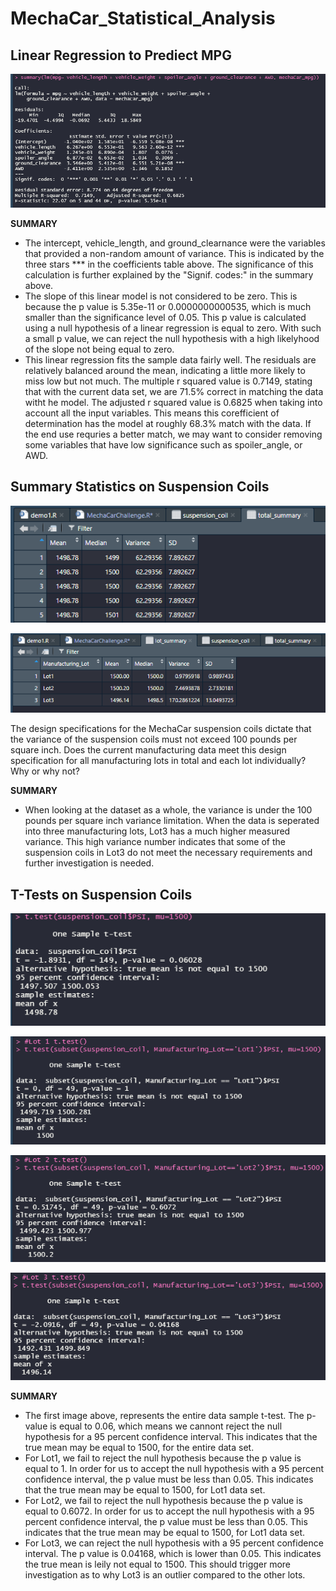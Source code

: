 # MechaCar_Statistical_Analysis

## Linear Regression to Prediect MPG
![regression_summary](/Challenge/Images/dev1_regression_sum.png)

**SUMMARY**
* The intercept, vehicle_length, and ground_clearnance were the variables that provided a non-random amount of variance. This is indicated by the three stars *** in the coefficients table above. The significance of this calculation is further explained by the "Signif. codes:" in the summary above.
* The slope of this linear model is not considered to be zero. This is because the p value is 5.35e-11 or 0.0000000000535, which is much smaller than the significance level of 0.05. This p value is calculated using a null hypothesis of a linear regression is equal to zero. With such a small p value, we can reject the null hypothesis with a high likelyhood of the slope not being equal to zero.
* This linear regression fits the sample data fairly well. The residuals are relatively balanced around the mean, indicating a little more likely to miss low but not much. The multiple r squared value is 0.7149, stating that with the current data set, we are 71.5% correct in matching the data witht he model. The adjusted r squared value is 0.6825 when taking into account all the input variables. This means this corefficient of determination has the model at roughly 68.3% match with the data. If the end use requries a better match, we may want to consider removing some variables that have low significance such as spoiler_angle, or AWD.  

## Summary Statistics on Suspension Coils
![total_summary](/Challenge/Images/total_summary_df.png)

![lot_summary](/Challenge/Images/lot_summary_df.png)

The design specifications for the MechaCar suspension coils dictate that the variance of the suspension coils must not exceed 100 pounds per square inch. Does the current manufacturing data meet this design specification for all manufacturing lots in total and each lot individually? Why or why not?

**SUMMARY**
* When looking at the dataset as a whole, the variance is under the 100 pounds per square inch variance limitation. When the data is seperated into three manufacturing lots, Lot3 has a much higher measured variance. This high variance number indicates that some of the suspension coils in Lot3 do not meet the necessary requirements and further investigation is needed.

## T-Tests on Suspension Coils
![ttest_all](/Challenge/Images/ttest_all.png)

![ttest_lot1](/Challenge/Images/ttest_lot1.png)

![ttest_lot2](/Challenge/Images/ttest_lot2.png)

![ttest_lot3](/Challenge/Images/ttest_lot3.png)

**SUMMARY**
* The first image above, represents the entire data sample t-test. The p-value is equal to 0.06, which means we cannont reject the null hypothesis for a 95 percent confidence interval. This indicates that the true mean may be equal to 1500, for the entire data set.
* For Lot1, we fail to reject the null hypothesis because the p value is equal to 1. In order for us to accept the null hypothesis with a 95 percent confidence interval, the p value must be less than 0.05. This indicates that the true mean may be equal to 1500, for Lot1 data set.
* For Lot2, we fail to reject the null hypothesis because the p value is equal to 0.6072. In order for us to accept the null hypothesis with a 95 percent confidence interval, the p value must be less than 0.05. This indicates that the true mean may be equal to 1500, for Lot1 data set.
* For Lot3, we can reject the null hypothesis with a 95 percent confidence interval. The p value is 0.04168, which is lower than 0.05. This indicates the true mean is leily not equal to 1500. This should trigger more investigation as to why Lot3 is an outlier compared to the other lots.

